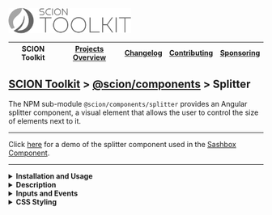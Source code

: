 <a href="/README.md"><img src="/resources/branding/scion-toolkit-banner.svg" height="50" alt="SCION Toolkit"></a>

| SCION Toolkit | [Projects Overview][menu-projects-overview] | [Changelog][menu-changelog] | [Contributing][menu-contributing] | [Sponsoring][menu-sponsoring] |  
| --- | --- | --- | --- | --- |

## [SCION Toolkit][menu-home] > [@scion/components][link-scion-components] > Splitter

The NPM sub-module `@scion/components/splitter` provides an Angular splitter component, a visual element that allows the user to control the size of elements next to it.

***
Click [here](https://components.scion.vercel.app/#/sci-sashbox) for a demo of the splitter component used in the [Sashbox Component][link-tool-sashbox].
***

<!--- INSTALLATION AND USAGE --->
<details>
  <summary><strong>Installation and Usage</strong></summary>

1. Install `@scion/components` using the NPM command-line tool: 
   ```
   npm install @scion/components @scion/toolkit @angular/cdk
   ```

1. Import `SciSplitterComponent` in your component.

   ```typescript
   import {SciSplitterComponent} from '@scion/components/splitter';

   @Component({
     // other metadata skipped
     standalone: true,
     imports: [SciSplitterComponent]
   })
   export class YourComponent {
   }
   ```

   Alternatively, import `SciSplitterModule` in the `NgModule` that declares your component.

   ```typescript
   import {SciSplitterModule} from '@scion/components/splitter';

   @NgModule({
     imports: [SciSplitterModule]
   })
   export class AppModule {
   }
   ```

1. Add `sci-splitter` component as following:

   ```html
   <sci-splitter (move)="onSplitterMove($event.distance)" orientation="vertical"></sci-splitter>
   ```

</details>

<details>
  <summary><strong>Description</strong></summary>
  
The `<sci-splitter>` Angular component is a visual element that allows the user to control the size of elements next to it. It has a handle that the user can move depending on the orientation of the splitter.

Note that this control neither does change the size of adjacent elements nor does it (re-)position itself, but emits the distance by which the user has theoretically moved the splitter. You must subscribe to these events and change your layout accordingly.

> [@scion/components/sashbox][link-tool-sashbox] uses this splitter to divide a layout into several resizable sections. Another use case would be a resizable sidebar panel.

</details>

<!--- INPUT AND EVENTS --->
<details>
  <summary><strong>Inputs and Events</strong></summary>
  
#### Inputs:
- **orientation**\
  Controls whether to render a vertical or horizontal splitter.\
  By default, if not specified, renders a vertical splitter.
  Supported values are `vertical` or `horizontal`.

#### Events:
- **start**\
  Emits when starting to move the splitter.

- **end**\
  Emits when ending to move the splitter.

- **move**\
  Emits the distance in pixels when the splitter is moved.\
  **Note that the event is emitted outside of the Angular zone.**

- **reset**\
  Emits when to reset the splitter position.

</details>

<!--- STYLING --->
<details>
  <summary><strong>CSS Styling</strong></summary>

The default style of the splitter is made up of shades of gray.

You can control the appearance by overriding the following CSS variables:


- `--sci-splitter-bgcolor`\
 Sets the background color of the splitter.

- `--sci-splitter-bgcolor_hover`\
 Sets the background color of the splitter when hovering it.

- `--sci-splitter-size:`\
 Sets the size of the splitter along the main axis.

- `--sci-splitter-size_hover:`\
 Sets the size of the splitter along the main axis when hovering it.

- `sci-splitter-touch-target-size`\
 Sets the touch target size to move the splitter (accessibility).

- `--sci-splitter-cross-axis-size:`\
 Sets the splitter size along the cross axis.

- `--sci-splitter-border-radius:`\
 Sets the border radius of the splitter.

- `--sci-splitter-opacity_active:`\
 Sets the opacity of the splitter while the user moves the splitter.

- `--sci-splitter-opacity_hover`\
 Sets the opacity of the splitter when hovering it.

**Example:**

```css 
sci-splitter {
  --sci-splitter-bgcolor: black;
  --sci-splitter-bgcolor_hover: black;
}
```

</details>

[link-tool-sashbox]: /docs/site/tools/sashbox.md
[menu-home]: /README.md
[menu-projects-overview]: /docs/site/projects-overview.md
[menu-changelog]: /docs/site/changelog.md
[menu-contributing]: /CONTRIBUTING.md
[menu-sponsoring]: /docs/site/sponsoring.md

[link-scion-components]: /docs/site/scion-components.md
